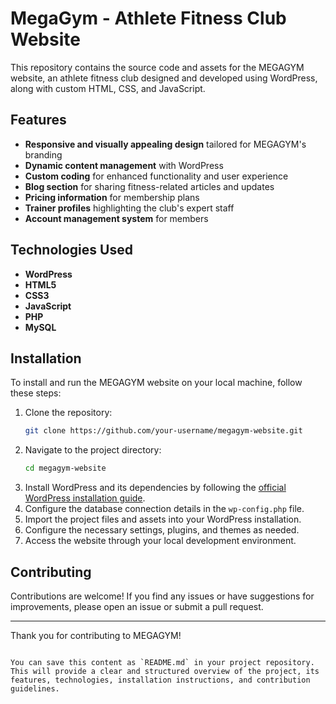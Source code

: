 # MegaGym - Athlete Fitness Club Website

This repository contains the source code and assets for the MEGAGYM website, an athlete fitness club designed and developed using WordPress, along with custom HTML, CSS, and JavaScript.

## Features

- **Responsive and visually appealing design** tailored for MEGAGYM's branding
- **Dynamic content management** with WordPress
- **Custom coding** for enhanced functionality and user experience
- **Blog section** for sharing fitness-related articles and updates
- **Pricing information** for membership plans
- **Trainer profiles** highlighting the club's expert staff
- **Account management system** for members

## Technologies Used

- **WordPress**
- **HTML5**
- **CSS3**
- **JavaScript**
- **PHP**
- **MySQL**

## Installation

To install and run the MEGAGYM website on your local machine, follow these steps:

1. Clone the repository:
   ```bash
   git clone https://github.com/your-username/megagym-website.git
   ```
2. Navigate to the project directory:
   ```bash
   cd megagym-website
   ```
3. Install WordPress and its dependencies by following the [official WordPress installation guide](https://wordpress.org/support/article/how-to-install-wordpress/).
4. Configure the database connection details in the `wp-config.php` file.
5. Import the project files and assets into your WordPress installation.
6. Configure the necessary settings, plugins, and themes as needed.
7. Access the website through your local development environment.

## Contributing

Contributions are welcome! If you find any issues or have suggestions for improvements, please open an issue or submit a pull request.

---

Thank you for contributing to MEGAGYM!
```

You can save this content as `README.md` in your project repository. This will provide a clear and structured overview of the project, its features, technologies, installation instructions, and contribution guidelines.
